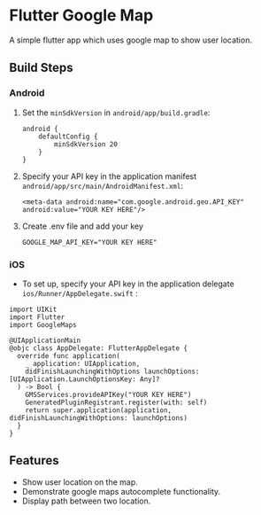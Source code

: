 # Flutter Google Map

A simple flutter app which uses google map to show user location.

## Build Steps

### Android

1. Set the `minSdkVersion` in `android/app/build.gradle`:

   ```
   android {
       defaultConfig {
           minSdkVersion 20
       }
   }
   ```
2. Specify your API key in the application manifest `android/app/src/main/AndroidManifest.xml`:

   ```
   <meta-data android:name="com.google.android.geo.API_KEY" android:value="YOUR KEY HERE"/>
   ```
3. Create .env file and add your key

   ```
   GOOGLE_MAP_API_KEY="YOUR KEY HERE"
   ```

### iOS

* To set up, specify  your API key in the application delegate `ios/Runner/AppDelegate.swift` :

```
import UIKit
import Flutter
import GoogleMaps

@UIApplicationMain
@objc class AppDelegate: FlutterAppDelegate {
  override func application(
    _ application: UIApplication,
    didFinishLaunchingWithOptions launchOptions: [UIApplication.LaunchOptionsKey: Any]?
  ) -> Bool {
    GMSServices.provideAPIKey("YOUR KEY HERE")
    GeneratedPluginRegistrant.register(with: self)
    return super.application(application, didFinishLaunchingWithOptions: launchOptions)
  }
}
```

## Features

* Show user location on the map.
* Demonstrate google maps autocomplete functionality.
* Display path between two location.
